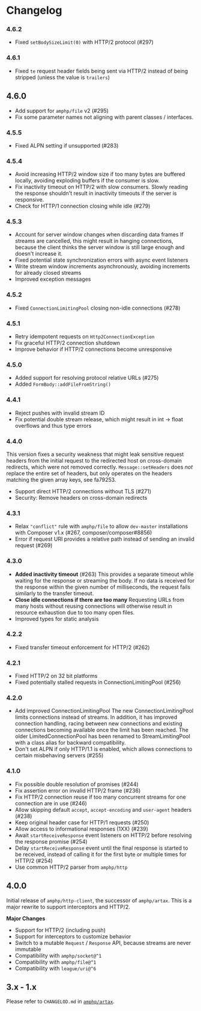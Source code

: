 # Changelog

### 4.6.2

 - Fixed `setBodySizeLimit(0)` with HTTP/2 protocol (#297)

### 4.6.1

 - Fixed `te` request header fields being sent via HTTP/2 instead of being stripped (unless the value is `trailers`)

## 4.6.0

 - Add support for `amphp/file` v2 (#295)
 - Fix some parameter names not aligning with parent classes / interfaces.

### 4.5.5

 - Fixed ALPN setting if unsupported (#283)

### 4.5.4

 - Avoid increasing HTTP/2 window size if too many bytes are buffered locally, avoiding exploding buffers if the consumer is slow.
 - Fix inactivity timeout on HTTP/2 with slow consumers.
   Slowly reading the response shouldn't result in inactivity timeouts if the server is responsive.
 - Check for HTTP/1 connection closing while idle (#279)

### 4.5.3

 - Account for server window changes when discarding data frames
   If streams are cancelled, this might result in hanging connections, because the client thinks the server window is still large enough and doesn't increase it.
 - Fixed potential state synchronization errors with async event listeners
 - Write stream window increments asynchronously, avoiding increments for already closed streams
 - Improved exception messages

### 4.5.2

 - Fixed `ConnectionLimitingPool` closing non-idle connections (#278)

### 4.5.1

 - Retry idempotent requests on `Http2ConnectionException`
 - Fix graceful HTTP/2 connection shutdown
 - Improve behavior if HTTP/2 connections become unresponsive

### 4.5.0

 - Added support for resolving protocol relative URLs (#275)
 - Added `FormBody::addFileFromString()`

### 4.4.1

 - Reject pushes with invalid stream ID
 - Fix potential double stream release, which might result in int → float overflows and thus type errors

### 4.4.0

This version fixes a security weakness that might leak sensitive request headers from the initial request to the redirected host on cross-domain redirects, which were not removed correctly. `Message::setHeaders` does _not_ replace the entire set of headers, but only operates on the headers matching the given array keys, see fa79253.

 - Support direct HTTP/2 connections without TLS (#271)
 - Security: Remove headers on cross-domain redirects

### 4.3.1

 - Relax `"conflict"` rule with `amphp/file` to allow `dev-master` installations with Composer v1.x (#267, composer/composer#8856)
 - Error if request URI provides a relative path instead of sending an invalid request (#269)

### 4.3.0

 - **Added inactivity timeout** (#263)
   This provides a separate timeout while waiting for the response or streaming the body. If no data is received for the response within the given number of milliseconds, the request fails similarly to the transfer timeout.
 - **Close idle connections if there are too many**
   Requesting URLs from many hosts without reusing connections will otherwise result in resource exhaustion due to too many open files.
 - Improved types for static analysis

### 4.2.2

 - Fixed transfer timeout enforcement for HTTP/2 (#262)

### 4.2.1

 - Fixed HTTP/2 on 32 bit platforms
 - Fixed potentially stalled requests in ConnectionLimitingPool (#256)

### 4.2.0

 - Add improved ConnectionLimitingPool
   The new ConnectionLimitingPool limits connections instead of streams. In addition, it has improved connection handling, racing between new connections and existing connections becoming available once the limit has been reached. The older LimitedConnectionPool has been renamed to StreamLimitingPool with a class alias for backward compatibility.
 - Don't set ALPN if only HTTP/1.1 is enabled, which allows connections to certain misbehaving servers (#255)

### 4.1.0

 - Fix possible double resolution of promises (#244)
 - Fix assertion error on invalid HTTP/2 frame (#236)
 - Fix HTTP/2 connection reuse if too many concurrent streams for one connection are in use (#246)
 - Allow skipping default `accept`, `accept-encoding` and `user-agent` headers (#238)
 - Keep original header case for HTTP/1 requests (#250)
 - Allow access to informational responses (1XX) (#239)
 - Await `startReceiveResponse` event listeners on HTTP/2 before resolving the response promise (#254)
 - Delay `startReceiveResponse` event until the final response is started to be received, instead of calling it for the first byte or multiple times for HTTP/2 (#254)
 - Use common HTTP/2 parser from `amphp/http`

## 4.0.0

Initial release of `amphp/http-client`, the successor of `amphp/artax`.
This is a major rewrite to support interceptors and HTTP/2.

**Major Changes**

 - Support for HTTP/2 (including push)
 - Support for interceptors to customize behavior
 - Switch to a mutable `Request` / `Response` API, because streams are never immutable
 - Compatibility with `amphp/socket@^1`
 - Compatibility with `amphp/file@^1`
 - Compatibility with `league/uri@^6`

## 3.x - 1.x

Please refer to `CHANGELOD.md` in [`amphp/artax`](https://github.com/amphp/artax).
